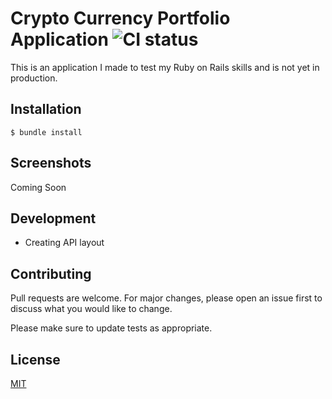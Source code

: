 # Crypto Currency Portfolio Application ![CI status](https://camo.githubusercontent.com/77e7cdcf1992654efde98939841b0312445f3e48/68747470733a2f2f696e63682d63692e6f72672f6173736574732f62616467652d6578616d706c652d62373166396538333333313866363666363462336632333837373131333035312e737667)

This is an application I made to test my Ruby on Rails skills and is not yet in production.

## Installation

`$ bundle install`

## Screenshots

Coming Soon

## Development

- Creating API layout

## Contributing
Pull requests are welcome. For major changes, please open an issue first to discuss what you would like to change.

Please make sure to update tests as appropriate.

## License
[MIT](https://choosealicense.com/licenses/mit/)
